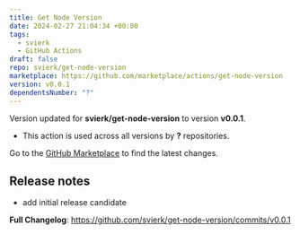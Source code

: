 ```yaml
---
title: Get Node Version
date: 2024-02-27 21:04:34 +00:00
tags:
  - svierk
  - GitHub Actions
draft: false
repo: svierk/get-node-version
marketplace: https://github.com/marketplace/actions/get-node-version
version: v0.0.1
dependentsNumber: "?"
---
```



Version updated for **svierk/get-node-version** to version **v0.0.1**.
- This action is used across all versions by **?** repositories.

Go to the [GitHub Marketplace](https://github.com/marketplace/actions/get-node-version) to find the latest changes.

## Release notes

- add initial release candidate

**Full Changelog**: https://github.com/svierk/get-node-version/commits/v0.0.1
